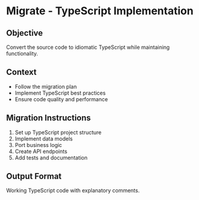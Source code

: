 # Migrate - TypeScript Implementation

## Objective
Convert the source code to idiomatic TypeScript while maintaining functionality.

## Context
- Follow the migration plan
- Implement TypeScript best practices
- Ensure code quality and performance

## Migration Instructions
1. Set up TypeScript project structure
2. Implement data models
3. Port business logic
4. Create API endpoints
5. Add tests and documentation

## Output Format
Working TypeScript code with explanatory comments.
